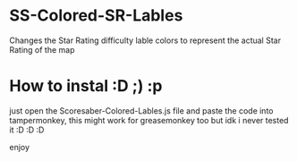 # SS-Colored-SR-Lables
Changes the Star Rating difficulty lable colors to represent the actual Star Rating of the map

# How to instal :D ;) :p
just open the Scoresaber-Colored-Lables.js file and paste the code into tampermonkey, this might work for greasemonkey too but idk i never tested it :D :D :D

enjoy
